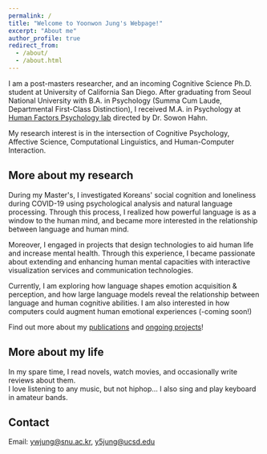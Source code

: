 ```yaml
---
permalink: /
title: "Welcome to Yoonwon Jung's Webpage!"
excerpt: "About me"
author_profile: true
redirect_from: 
  - /about/
  - /about.html
---
```


I am a post-masters researcher, and an incoming Cognitive Science Ph.D. student at University of California San Diego. After graduating from Seoul National University with B.A. in Psychology (Summa Cum Laude, Departmental First-Class Distinction), I received M.A. in Psychology at [Human Factors Psychology lab](http://hfpsych.snu.ac.kr) directed by Dr. Sowon Hahn.

My research interest is in the intersection of Cognitive Psychology, Affective Science, Computational Linguistics, and Human-Computer Interaction.

More about my research
------
During my Master's, I investigated Koreans' social cognition and loneliness during COVID-19 using psychological analysis and natural language processing. Through this process, I realized how powerful language is as a window to the human mind, and became more interested in the relationship between language and human mind. 

Moreover, I engaged in projects that design technologies to aid human life and increase mental health. Through this experience, I became passionate about extending and enhancing human mental capacities with interactive visualization services and communication technologies.

Currently, I am exploring how language shapes emotion acquisition & perception, and how large language models reveal the relationship between language and human cognitive abilities. I am also interested in how computers could augment human emotional experiences (-coming soon!)

Find out more about my [publications](publications) and [ongoing projects](portfolio)!

More about my life
------
In my spare time, I read novels, watch movies, and occasionally write reviews about them.   
I love listening to any music, but not hiphop... I also sing and play keyboard in amateur bands.

Contact
------
Email: ywjung@snu.ac.kr, y5jung@ucsd.edu